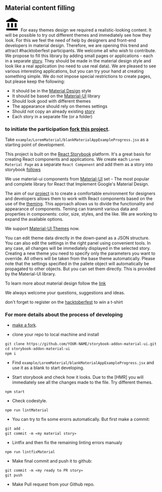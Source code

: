 
## Material content filling
![Material](ic_account_balance_black_48dp_1x.png)
For easy themes design we required a realistic-looking content. It will be possible to try out different themes and immediately see how they look. For this we feel the need of help by designers and front-end developers in material design. Therefore, we are opening this trend and attract #hacktoberfest participants. We welcome all who wish to contribute.
We propose to fill this library by adding small pages or applications - each in a separate [story](https://sm-react.github.io/storybook-addon-material-ui/?theme-ind=0&theme-sidebar=false&theme-full=false&selectedKind=Material%20App&selectedStory=Hactoberfest%20issues%3A&full=0&down=1&left=1&panelRight=0&downPanel=sm%2Fstorybook-addon-material-ui%2Fmaterial-panel). They should be made in the material design style and look like a real application (no need to use real data). We are pleased to see various interesting applications, but you can try your hand at creating something simple.
We do not impose special restrictions to create pages, but please keep the following:
- It should be in the [Material Design](https://material.google.com/) style
- It should be based on the [Material-UI](http://www.material-ui.com/#/) library
- Should look good with different themes
- The appearance should rely on themes settings
- Should not copy an already existing [story](https://sm-react.github.io/storybook-addon-material-ui)
- Each story in a separate file (or a folder)

### to initiate the participation [fork this project](https://github.com/sm-react/storybook-addon-material-ui/fork).
Take `example/LoremMaterial/blankMaterialAppExampleProgress.jsx` as a starting point of development.

This project is built on the [React Storybook](https://getstorybook.io/docs) platform. It's a great basis for creating React components and applications. We create each `Lorem Material Page` as a separate `React Compenent` and add them as a story into storybook [follows](https://github.com/sm-react/storybook-addon-material-ui/blob/master/example/stories/index.js#L48)

We use material-ui components from [Material-UI](http://www.material-ui.com/#/) set  - The most popular and complete library for React that Implement Google's Material Design.

The aim of our [project](https://github.com/sm-react/storybook-addon-material-ui) is to create a comfortable environment for designers and developers allows them to work with React components based on the use of the [theming](https://facebook.github.io/react/docs/context.html#passing-info-automatically-through-a-tree). This approach allows us to divide the functionality and appearance of components. Teming can transmit various data and properties in components: color, size, styles, and the like. We are working to expand the available options.

We support [Material-UI Themes](http://www.material-ui.com/#/customization/themes) now.

You can edit theme data directly in the down-panel as a JSON structure. You can also edit the settings in the right panel using convenient tools. In any case, all changes will be immediately displayed in the selected story. Creating a new theme you need to specify only the parameters you want to override. All others will be taken from the base theme automatically. Please note that the settings specified in the pallete object will automatically be propagated to other objects. But you can set them directly. This is provided by the Material-UI library.

To learn more about material design follow the [link](https://material.google.com/)

We always welcome your questions, suggestions and ideas.

don't forget to register on the [hacktoberfest]() to win a t-shirt

### For more details about the process of developing
- [make a fork]().

- clone your repo to local machine and install
```
git clone https://github.com/YOUR-NAME/storybook-addon-material-ui.git
cd storybook-addon-material-ui
npm i
```

- Find `example/LoremMaterial/blankMaterialAppExampleProgress.jsx` and use it as a blank to start developing.

- Start storybook and check how it looks. Due to the [HMR] you will immediately see all the changes made to the file. Try different themes.
```
npm start
```

- Check codestyle.
```
npm run lintMaterial
```

- You can try to fix some erorrs automatically. But first make a commit:
```
git add .
git commit -m «my material story»
```

- Lintfix and then fix the remaining linting errors manualy
```
npm run lintfixMaterial
```

- Make final commit and push it to github:
```
git commit -m «my ready to PR story»
git push

```
- Make  Pull request from your Github repo.

